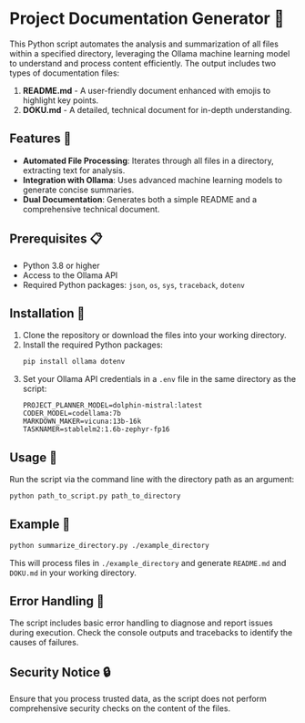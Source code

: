 # Project Documentation Generator 📄

This Python script automates the analysis and summarization of all files within a specified directory, leveraging the Ollama machine learning model to understand and process content efficiently. The output includes two types of documentation files:
1. **README.md** - A user-friendly document enhanced with emojis to highlight key points.
2. **DOKU.md** - A detailed, technical document for in-depth understanding.

## Features 🌟

- **Automated File Processing**: Iterates through all files in a directory, extracting text for analysis.
- **Integration with Ollama**: Uses advanced machine learning models to generate concise summaries.
- **Dual Documentation**: Generates both a simple README and a comprehensive technical document.

## Prerequisites 📋

- Python 3.8 or higher
- Access to the Ollama API
- Required Python packages: `json`, `os`, `sys`, `traceback`, `dotenv`

## Installation 🔧

1. Clone the repository or download the files into your working directory.
2. Install the required Python packages:
   ```bash
   pip install ollama dotenv
   ```
3. Set your Ollama API credentials in a `.env` file in the same directory as the script:
   ```plaintext
   PROJECT_PLANNER_MODEL=dolphin-mistral:latest
   CODER_MODEL=codellama:7b
   MARKDOWN_MAKER=vicuna:13b-16k
   TASKNAMER=stablelm2:1.6b-zephyr-fp16
   ```

## Usage 🚀

Run the script via the command line with the directory path as an argument:
```bash
python path_to_script.py path_to_directory
```

## Example 📖

```bash
python summarize_directory.py ./example_directory
```
This will process files in `./example_directory` and generate `README.md` and `DOKU.md` in your working directory.

## Error Handling 🚨

The script includes basic error handling to diagnose and report issues during execution. Check the console outputs and tracebacks to identify the causes of failures.

## Security Notice 🔒

Ensure that you process trusted data, as the script does not perform comprehensive security checks on the content of the files.
